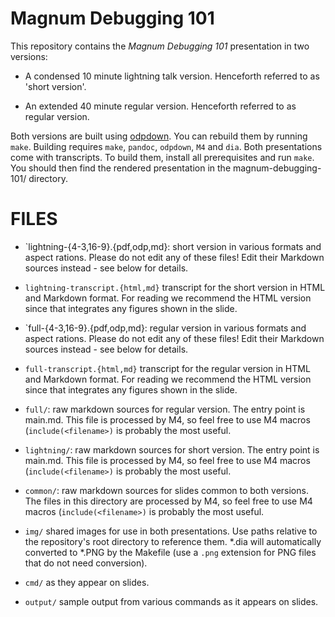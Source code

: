 # Magnum Debugging 101

This repository contains the *Magnum Debugging 101* presentation in two versions:

* A condensed 10 minute lightning talk version. Henceforth referred to as
  'short version'.

* An extended 40 minute regular version. Henceforth referred to as regular
  version.

Both versions are built using
[odpdown](https://github.com/thorstenb/odpdown). You can rebuild them by
running `make`. Building requires `make`, `pandoc`, `odpdown`, `M4` and `dia`.
Both presentations come with transcripts. To build them, install all
prerequisites and run `make`. You should then find the rendered presentation in
the magnum-debugging-101/ directory.

# FILES

* `lightning-{4-3,16-9}.{pdf,odp,md}: short version in various
  formats and aspect rations. Please do not edit any of these files! Edit their
  Markdown sources instead - see below for details.

* `lightning-transcript.{html,md}` transcript for the short version in
  HTML and Markdown format. For reading we recommend the HTML version since
  that integrates any figures shown in the slide.

* `full-{4-3,16-9}.{pdf,odp,md}: regular version in various
  formats and aspect rations. Please do not edit any of these files! Edit their
  Markdown sources instead - see below for details.

* `full-transcript.{html,md}` transcript for the regular version in
  HTML and Markdown format. For reading we recommend the HTML version since
  that integrates any figures shown in the slide.

* `full/`: raw markdown sources for regular version. The entry
  point is main.md. This file is processed by M4, so feel free to use M4 macros
  (`include(<filename>)` is probably the most useful.

* `lightning/`: raw markdown sources for short version. The entry
  point is main.md. This file is processed by M4, so feel free to use M4 macros
  (`include(<filename>)` is probably the most useful.

* `common/`: raw markdown sources for slides common to both versions.
  The files in this directory are processed by M4, so feel free to use M4 macros
  (`include(<filename>)` is probably the most useful.

* `img/` shared images for use in both presentations. Use paths relative to the
  repository's root directory to reference them. *.dia will automatically
  converted to *.PNG by the Makefile (use a `.png` extension for PNG files that
  do not need conversion).

* `cmd/` as they appear on slides.

* `output/` sample output from various commands as it appears on slides.
